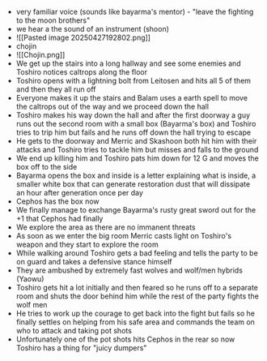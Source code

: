 - very familiar voice (sounds like bayarma's mentor) - "leave the fighting to the moon brothers"
- we hear a the sound of an instrument (shoon)
- ![[Pasted image 20250427192802.png]]
- chojin
- ![[Chojin.png]]
- We get up the stairs into a long hallway and see some enemies and Toshiro notices caltrops along the floor
- Toshiro opens with a lightning bolt from Leitosen and hits all 5 of them and then they all run off
- Everyone makes it up the stairs and Balam uses a earth spell to move the caltrops out of the way and we proceed down the hall
- Toshiro makes his way down the hall and after the first doorway a guy runs out the second room with a small box (Bayarma's box) and Toshiro tries to trip him but fails and he runs off down the hall trying to escape
- He gets to the doorway and Merric and Skashoon both hit him with their attacks and Toshiro tries to tackle him but misses and falls to the ground
- We end up killing him and Toshiro pats him down for 12 G and moves the box off to the side
- Bayarma opens the box and inside is a letter explaining what is inside, a smaller white box that can generate restoration dust that will dissipate an hour after generation once per day
- Cephos has the box now
- We finally manage to exchange Bayarma's rusty great sword out for the +1 that Cephos had finally
- We explore the area as there are no immanent threats
- As soon as we enter the big room Merric casts light on Toshiro's weapon and they start to explore the room
- While walking around Toshiro gets a bad feeling and tells the party to be on guard and takes a defensive stance himself
- They are ambushed by extremely fast wolves and wolf/men hybrids (Yaowu)
- Toshiro gets hit a lot initially and then feared so he runs off to a separate room and shuts the door behind him while the rest of the party fights the wolf men
- He tries to work up the courage to get back into the fight but fails so he finally settles on helping from his safe area and commands the team on who to attack and taking pot shots
- Unfortunately one of the pot shots hits Cephos in the rear so now Toshiro has a thing for "juicy dumpers"